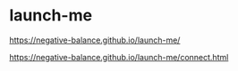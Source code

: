 # launch-me

https://negative-balance.github.io/launch-me/

https://negative-balance.github.io/launch-me/connect.html
